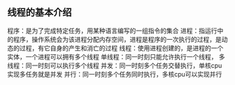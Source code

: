 ## 线程的基本介绍
程序：是为了完成特定任务，用某种语言编写的一组指令的集合
进程：指运行中的程序，操作系统会为该进程分配内存空间，进程是程序的一次执行的过程，是动态的过程，有它自身的产生和消亡的过程
线程：使用进程创建的，是进程的一个实体，一个进程可以拥有多个线程
单线程：同一时刻只能允许执行一个线程，
多线程：同一时刻可以执行多个线程
并发：同一时刻多个任务交替执行，单核cpu实现多任务就是并发
并行：同一时刻多个任务同时执行，多核cpu可以实现并行